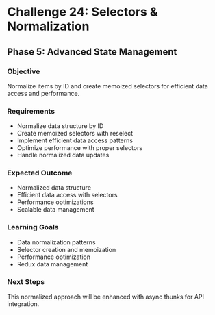 # Challenge 24: Selectors & Normalization

## Phase 5: Advanced State Management

### Objective
Normalize items by ID and create memoized selectors for efficient data access and performance.

### Requirements
- Normalize data structure by ID
- Create memoized selectors with reselect
- Implement efficient data access patterns
- Optimize performance with proper selectors
- Handle normalized data updates

### Expected Outcome
- Normalized data structure
- Efficient data access with selectors
- Performance optimizations
- Scalable data management

### Learning Goals
- Data normalization patterns
- Selector creation and memoization
- Performance optimization
- Redux data management

### Next Steps
This normalized approach will be enhanced with async thunks for API integration.
